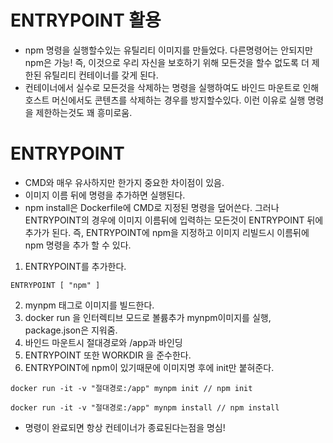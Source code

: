 # ENTRYPOINT 활용

- npm 명령을 실행할수있는 유틸리티 이미지를 만들었다. 다른명령어는 안되지만 npm은 가능! 즉, 이것으로 우리 자신을 보호하기 위해 모든것을 할수 없도록 더 제한된 유틸리티 컨테이너를 갖게 된다.
- 컨테이너에서 실수로 모든것을 삭제하는 명령을 실행하여도 바인드 마운트로 인해 호스트 머신에서도 콘텐츠를 삭제하는 경우를 방지할수있다. 이런 이유로 실행 명령을 제한하는것도 꽤 흥미로움.

# ENTRYPOINT

- CMD와 매우 유사하지만 한가지 중요한 차이점이 있음.
- 이미지 이름 뒤에 명령을 추가하면 실행된다.
- npm install은 Dockerfile에 CMD로 지정된 명령을 덮어쓴다. 그러나 ENTRYPOINT의 경우에 이미지 이름뒤에 입력하는 모든것이 ENTRYPOINT 뒤에 추가가 된다. 즉, ENTRYPOINT에 npm을 지정하고 이미지 리빌드시 이름뒤에 npm 명령을 추가 할 수 있다.

1. ENTRYPOINT를 추가한다.

```
ENTRYPOINT [ "npm" ]
```

2. mynpm 태그로 이미지를 빌드한다.
3. docker run 을 인터렉티브 모드로 볼륨추가 mynpm이미지를 실행, package.json은 지워줌.
4. 바인드 마운트시 절대경로와 /app과 바인딩
5. ENTRYPOINT 또한 WORKDIR 을 준수한다.
6. ENTRYPOINT에 npm이 있기때문에 이미지명 후에 init만 붙혀준다.

```
docker run -it -v "절대경로:/app" mynpm init // npm init

docker run -it -v "절대경로:/app" mynpm install // npm install
```

- 명령이 완료되면 항상 컨테이너가 종료된다는점을 명심!
